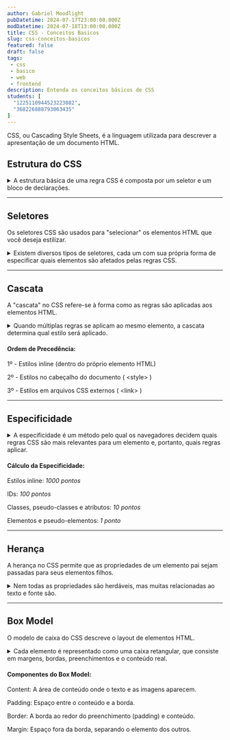 ```yaml
---
author: Gabriel Moodlight
pubDatetime: 2024-07-17T23:00:00.000Z
modDatetime: 2024-07-18T13:00:00.000Z
title: CSS - Conceitos Basicos
slug: css-conceitos-basicos
featured: false
draft: false
tags:
 - css
 - basico
 - web
 - frontend
description: Entenda os conceitos básicos de CSS
students: [
  "1225110944523223082",
  "368226888793063435"
]
---
```


CSS, ou Cascading Style Sheets, é a linguagem utilizada para descrever a apresentação de um documento HTML.

## Estrutura do CSS

<details>

<summary> A estrutura básica de uma regra CSS é composta por um seletor e um bloco de declarações. </summary>

```css
/* Seletor */
p {
  /* Bloco de declarações */
  color: blue; /* Propriedade e valor */
  font-size: 16px; /* Propriedade e valor */
}
```
</details>

---

## Seletores
Os seletores CSS são usados para "selecionar" os elementos HTML que você deseja estilizar. 

<details>

<summary>Existem diversos tipos de seletores, cada um com sua própria forma de especificar quais elementos são afetados pelas regras CSS.</summary>

```css
* {} // Todos os elementos

p {
  color: blue;
}

.my-class {
  font-size: 20px;
}

#my-id {
  background-color: yellow;
}

input[type="text"] {
  border: 1px solid black;
}
```

</details>

---

## Cascata

A "cascata" no CSS refere-se à forma como as regras são aplicadas aos elementos HTML.

<details>

<summary>Quando múltiplas regras se aplicam ao mesmo elemento, a cascata determina qual estilo será aplicado.</summary>

```html
<!DOCTYPE html>
<html>
<head>
  <style>
    p { color: red; } /* 2ª prioridade */
  </style>
  <link rel="stylesheet" href="styles.css"> <!-- 3ª prioridade -->
</head>
<body>
  <p style="color: blue;">Texto azul</p> <!-- 1ª prioridade -->
</body>
</html>
```

</details>

#### Ordem de Precedência:

1º - Estilos inline (dentro do próprio elemento HTML)

2º - Estilos no cabeçalho do documento ( \<style\> )

3º - Estilos em arquivos CSS externos ( \<link\> )

---

## Especificidade

<details>

<summary>
  A especificidade é um método pelo qual os navegadores decidem quais regras CSS são mais relevantes para um elemento e, portanto, quais regras aplicar.
</summary>

```css
/* 1 ponto */
p {
  color: red;
}

/* 10 pontos */
.class {
  color: blue;
}

/* 100 pontos */
#id {
  color: green;
}
```

</details>

#### Cálculo da Especificidade:

Estilos inline: _1000 pontos_

IDs: _100 pontos_

Classes, pseudo-classes e atributos: _10 pontos_

Elementos e pseudo-elementos: _1 ponto_

---

## Herança

A herança no CSS permite que as propriedades de um elemento pai sejam passadas para seus elementos filhos.

<details>

<summary>
Nem todas as propriedades são herdáveis, mas muitas relacionadas ao texto e fonte são.
</summary>

```html
<style>
  body {
    color: black; /* Herdado */
    font-family: Arial; /* Herdado */
  }

  p {
    margin: 20px;
  }
</style>

<body>
  <p>Este texto será preto e em Arial.</p>
</body>
```

</details>

---

## Box Model

O modelo de caixa do CSS descreve o layout de elementos HTML.

<details>

<summary>
Cada elemento é representado como uma caixa retangular, que consiste em margens, bordas, preenchimentos e o conteúdo real.
</summary>

```css
div {
  width: 300px;
  padding: 10px;
  border: 5px solid black;
  margin: 20px;
}
```

</details>

#### Componentes do Box Model:

Content: A área de conteúdo onde o texto e as imagens aparecem.

Padding: Espaço entre o conteúdo e a borda.

Border: A borda ao redor do preenchimento (padding) e conteúdo.

Margin: Espaço fora da borda, separando o elemento dos outros.